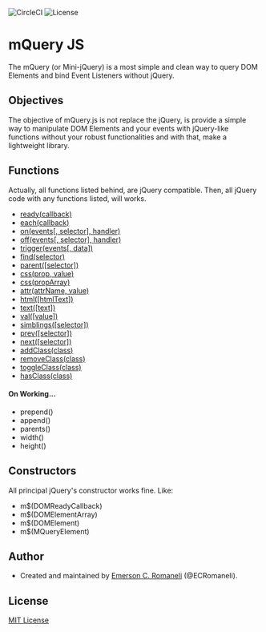 ![CircleCI](https://circleci.com/gh/ECRomaneli/mQuery.svg?style=shield)
![License](https://img.shields.io/npm/l/mquery.svg)

# mQuery JS
The mQuery (or Mini-jQuery) is a most simple and clean way to query DOM Elements and bind Event Listeners without jQuery.

## Objectives
The objective of mQuery.js is not replace the jQuery, is provide a simple way to manipulate DOM Elements and your events with jQuery-like functions without your robust functionalities and with that, make a lightweight library.

## Functions
Actually, all functions listed behind, are jQuery compatible. Then, all jQuery code with any functions listed, will works.

- [ready(callback)](http://api.jquery.com/ready/)
- [each(callback)](http://api.jquery.com/each/)
- [on(events[, selector], handler)](http://api.jquery.com/on/)
- [off(events[, selector], handler)](http://api.jquery.com/off/)
- [trigger(events[, data])](http://api.jquery.com/trigger/)
- [find(selector)](http://api.jquery.com/find/)
- [parent([selector])](http://api.jquery.com/parent/)
- [css(prop, value)](http://api.jquery.com/css/)
- [css(propArray)](http://api.jquery.com/css/)
- [attr(attrName, value)](http://api.jquery.com/attr/)
- [html([htmlText])](http://api.jquery.com/html/)
- [text([text])](http://api.jquery.com/text/)
- [val([value])](http://api.jquery.com/val/)
- [simblings([selector])](http://api.jquery.com/simblings/)
- [prev([selector])](http://api.jquery.com/prev/)
- [next([selector])](http://api.jquery.com/next/)
- [addClass(class)](http://api.jquery.com/addclass/)
- [removeClass(class)](http://api.jquery.com/removeclass/)
- [toggleClass(class)](http://api.jquery.com/toggleclass/)
- [hasClass(class)](http://api.jquery.com/hasClass/)


#### On Working...
- prepend()
- append()
- parents()
- width()
- height()

## Constructors
All principal jQuery's constructor works fine. Like:
- m$(DOMReadyCallback)
- m$(DOMElementArray)
- m$(DOMElement)
- m$(MQueryElement)

## Author

- Created and maintained by [Emerson C. Romaneli](https://github.com/ECRomaneli) (@ECRomaneli).

## License

[MIT License](https://github.com/laradock/laradock/blob/master/LICENSE)